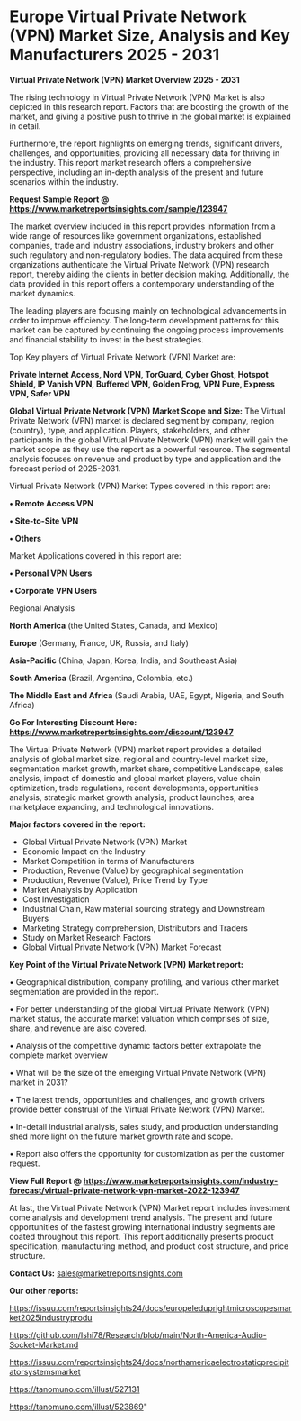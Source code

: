 # Europe Virtual Private Network (VPN) Market Size, Analysis and Key Manufacturers 2025 - 2031

<Strong> Virtual Private Network (VPN) Market Overview 2025 - 2031</strong>

The rising technology in Virtual Private Network (VPN) Market is also depicted in this research report. Factors that are boosting the growth of the market, and giving a positive push to thrive in the global market is explained in detail.

Furthermore, the report highlights on emerging trends, significant drivers, challenges, and opportunities, providing all necessary data for thriving in the industry. This report market research offers a comprehensive perspective, including an in-depth analysis of the present and future scenarios within the industry.

<strong>Request Sample Report @ <a href=https://www.marketreportsinsights.com/sample/123947>https://www.marketreportsinsights.com/sample/123947</a></strong>

The market overview included in this report provides information from a wide range of resources like government organizations, established companies, trade and industry associations, industry brokers and other such regulatory and non-regulatory bodies. The data acquired from these organizations authenticate the Virtual Private Network (VPN) research report, thereby aiding the clients in better decision making. Additionally, the data provided in this report offers a contemporary understanding of the market dynamics.

The leading players are focusing mainly on technological advancements in order to improve efficiency. The long-term development patterns for this market can be captured by continuing the ongoing process improvements and financial stability to invest in the best strategies.

Top Key players of Virtual Private Network (VPN) Market are:

<strong>Private Internet Access, Nord VPN, TorGuard, Cyber Ghost, Hotspot Shield, IP Vanish VPN, Buffered VPN, Golden Frog, VPN Pure, Express VPN, Safer VPN</strong>

<strong><b>Global Virtual Private Network (VPN) Market Scope and Size:</b></strong>
The Virtual Private Network (VPN) market is declared segment by company, region (country), type, and application. Players, stakeholders, and other participants in the global Virtual Private Network (VPN) market will gain the market scope as they use the report as a powerful resource. The segmental analysis focuses on revenue and product by type and application and the forecast period of 2025-2031.

Virtual Private Network (VPN) Market Types covered in this report are:

<strong>• Remote Access VPN

• Site-to-Site VPN

• Others</strong>

Market Applications covered in this report are:

<strong>• Personal VPN Users

• Corporate VPN Users</strong> 

Regional Analysis

<strong>North America</strong> (the United States, Canada, and Mexico)

<strong>Europe</strong> (Germany, France, UK, Russia, and Italy)

<strong>Asia-Pacific</strong> (China, Japan, Korea, India, and Southeast Asia)

<strong>South America</strong> (Brazil, Argentina, Colombia, etc.)

<strong>The Middle East and Africa</strong> (Saudi Arabia, UAE, Egypt, Nigeria, and South Africa)

<strong>Go For Interesting Discount Here: <a href=https://www.marketreportsinsights.com/discount/123947>https://www.marketreportsinsights.com/discount/123947</a></strong>

The Virtual Private Network (VPN) market report provides a detailed analysis of global market size, regional and country-level market size, segmentation market growth, market share, competitive Landscape, sales analysis, impact of domestic and global market players, value chain optimization, trade regulations, recent developments, opportunities analysis, strategic market growth analysis, product launches, area marketplace expanding, and technological innovations.

<strong><b>Major factors covered in the report:</b></strong>
<ul>
  <li>Global Virtual Private Network (VPN) Market </li>
  <li>Economic Impact on the Industry</li>
  <li>Market Competition in terms of Manufacturers</li>
  <li>Production, Revenue (Value) by geographical segmentation</li>
  <li>Production, Revenue (Value), Price Trend by Type</li>
  <li>Market Analysis by Application</li>
  <li>Cost Investigation</li>
  <li>Industrial Chain, Raw material sourcing strategy and Downstream Buyers</li>
  <li>Marketing Strategy comprehension, Distributors and Traders</li>
  <li>Study on Market Research Factors</li>
  <li>Global Virtual Private Network (VPN) Market Forecast</li>
</ul>

<strong><b>Key Point of the Virtual Private Network (VPN) Market report:</b></strong>

• Geographical distribution, company profiling, and various other market segmentation are provided in the report.

• For better understanding of the global Virtual Private Network (VPN) market status, the accurate market valuation which comprises of size, share, and revenue are also covered.

• Analysis of the competitive dynamic factors better extrapolate the complete market overview

• What will be the size of the emerging Virtual Private Network (VPN) market in 2031?

• The latest trends, opportunities and challenges, and growth drivers provide better construal of the Virtual Private Network (VPN) Market.

• In-detail industrial analysis, sales study, and production understanding shed more light on the future market growth rate and scope.

• Report also offers the opportunity for customization as per the customer request.

<strong><b>View Full Report @ <a href=https://www.marketreportsinsights.com/industry-forecast/virtual-private-network-vpn-market-2022-123947>https://www.marketreportsinsights.com/industry-forecast/virtual-private-network-vpn-market-2022-123947</a></b></strong>


At last, the Virtual Private Network (VPN) Market report includes investment come analysis and development trend analysis. The present and future opportunities of the fastest growing international industry segments are coated throughout this report. This report additionally presents product specification, manufacturing method, and product cost structure, and price structure.

<strong>Contact Us:</strong>
sales@marketreportsinsights.com

<strong>Our other reports:</strong>

<a href=https://issuu.com/reportsinsights24/docs/europeleduprightmicroscopesmarket2025industryprodu>https://issuu.com/reportsinsights24/docs/europeleduprightmicroscopesmarket2025industryprodu</a>

<a href=https://github.com/Ishi78/Research/blob/main/North-America-Audio-Socket-Market.md>https://github.com/Ishi78/Research/blob/main/North-America-Audio-Socket-Market.md</a>

<a href=https://issuu.com/reportsinsights24/docs/northamericaelectrostaticprecipitatorsystemsmarket>https://issuu.com/reportsinsights24/docs/northamericaelectrostaticprecipitatorsystemsmarket</a>

<a href=https://tanomuno.com/illust/527131>https://tanomuno.com/illust/527131</a>

<a href=https://tanomuno.com/illust/523869>https://tanomuno.com/illust/523869</a>"
